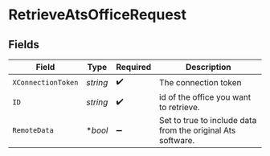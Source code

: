 # RetrieveAtsOfficeRequest


## Fields

| Field                                                       | Type                                                        | Required                                                    | Description                                                 |
| ----------------------------------------------------------- | ----------------------------------------------------------- | ----------------------------------------------------------- | ----------------------------------------------------------- |
| `XConnectionToken`                                          | *string*                                                    | :heavy_check_mark:                                          | The connection token                                        |
| `ID`                                                        | *string*                                                    | :heavy_check_mark:                                          | id of the office you want to retrieve.                      |
| `RemoteData`                                                | **bool*                                                     | :heavy_minus_sign:                                          | Set to true to include data from the original Ats software. |